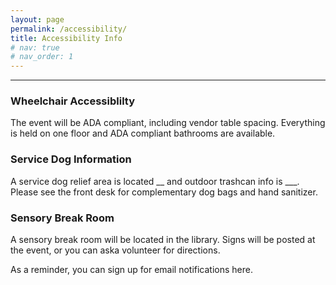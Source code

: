 ```yaml
---
layout: page
permalink: /accessibility/
title: Accessibility Info
# nav: true
# nav_order: 1
---
```


<hr class="mt-0" />
<div class="post">
    <article>
        <h3 class="post-title text-center">
            Wheelchair Accessiblilty
        </h3>
        <p>
            The event will be ADA compliant, including vendor table spacing. Everything is held on one floor and ADA compliant bathrooms are available.
        </p>
        <h3 class="post-title text-center">
            Service Dog Information
        </h3>
        <p>
            A service dog relief area is located __ and outdoor trashcan info is ___. Please see the front desk for complementary dog bags and hand sanitizer.
        </p>
        <h3 class="post-title text-center">
            Sensory Break Room
        </h3>
        <p>
            A sensory break room will be located in the library. Signs will be posted at the event, or you can aska  volunteer for directions.
        </p>
        <p>
            As a reminder, you can sign up for email notifications here.
        </p>             
    </article>
</div>
